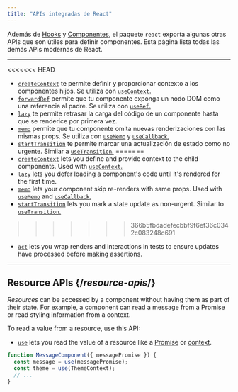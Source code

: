 ```yaml
---
title: "APIs integradas de React"
---
```


<Intro>

Además de [Hooks](/reference/react) y [Componentes](/reference/react/components), el paquete `react` exporta algunas otras APIs que son útiles para definir componentes. Esta página lista todas las demás APIs modernas de React.

</Intro>

---

<<<<<<< HEAD
* [`createContext`](/reference/react/createContext) te permite definir y proporcionar contexto a los componentes hijos. Se utiliza con [`useContext`.](/reference/react/useContext)
* [`forwardRef`](/reference/react/forwardRef) permite que tu componente exponga un nodo DOM como una referencia al padre. Se utiliza con [`useRef`.](/reference/react/useRef)
* [`lazy`](/reference/react/lazy) te permite retrasar la carga del código de un componente hasta que se renderice por primera vez.
* [`memo`](/reference/react/memo) permite que tu componente omita nuevas renderizaciones con las mismas props. Se utiliza con [`useMemo`](/reference/react/useMemo) y [`useCallback`.](/reference/react/useCallback)
* [`startTransition`](/reference/react/startTransition) te permite marcar una actualización de estado como no urgente. Similar a [`useTransition`.](/reference/react/useTransition)
=======
* [`createContext`](/reference/react/createContext) lets you define and provide context to the child components. Used with [`useContext`.](/reference/react/useContext)
* [`lazy`](/reference/react/lazy) lets you defer loading a component's code until it's rendered for the first time.
* [`memo`](/reference/react/memo) lets your component skip re-renders with same props. Used with [`useMemo`](/reference/react/useMemo) and [`useCallback`.](/reference/react/useCallback)
* [`startTransition`](/reference/react/startTransition) lets you mark a state update as non-urgent. Similar to [`useTransition`.](/reference/react/useTransition)
>>>>>>> 366b5fbdadefecbbf9f6ef36c0342c083248c691
* [`act`](/reference/react/act) lets you wrap renders and interactions in tests to ensure updates have processed before making assertions.

---

## Resource APIs {/*resource-apis*/}

*Resources* can be accessed by a component without having them as part of their state. For example, a component can read a message from a Promise or read styling information from a context.

To read a value from a resource, use this API:

* [`use`](/reference/react/use) lets you read the value of a resource like a [Promise](https://developer.mozilla.org/en-US/docs/Web/JavaScript/Reference/Global_Objects/Promise) or [context](/learn/passing-data-deeply-with-context).
```js
function MessageComponent({ messagePromise }) {
  const message = use(messagePromise);
  const theme = use(ThemeContext);
  // ...
}
```
